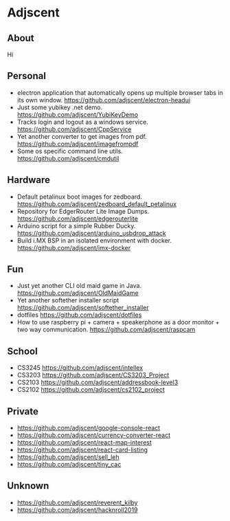 # Adjscent

## About
Hi

## Personal
- electron application that automatically opens up multiple browser tabs in its own window. https://github.com/adjscent/electron-headui
- Just some yubikey .net demo. https://github.com/adjscent/YubiKeyDemo
- Tracks login and logout as a windows service. https://github.com/adjscent/CppService
- Yet another converter to get images from pdf. https://github.com/adjscent/imagefrompdf
- Some os specific command line utils. https://github.com/adjscent/cmdutil
  
## Hardware
- Default petalinux boot images for zedboard. https://github.com/adjscent/zedboard_default_petalinux
- Repository for EdgerRouter Lite Image Dumps. https://github.com/adjscent/edgerouterlite
- Arduino script for a simple Rubber Ducky. https://github.com/adjscent/arduino_usbdrop_attack
- Build i.MX BSP in an isolated environment with docker. https://github.com/adjscent/imx-docker

## Fun
- Just yet another CLI old maid game in Java. https://github.com/adjscent/OldMaidGame
- Yet another softether installer script https://github.com/adjscent/softether_installer
- dotfiles https://github.com/adjscent/dotfiles
- How to use raspberry pi + camera + speakerphone as a door monitor + two way communication. https://github.com/adjscent/raspcam
  
## School
- CS3245 https://github.com/adjscent/intellex
- CS3203 https://github.com/adjscent/CS3203_Project
- CS2103 https://github.com/adjscent/addressbook-level3
- CS2102 https://github.com/adjscent/cs2102_project


## Private
- https://github.com/adjscent/google-console-react
- https://github.com/adjscent/currency-converter-react
- https://github.com/adjscent/react-map-interest
- https://github.com/adjscent/react-card-listing
- https://github.com/adjscent/sell_leh
- https://github.com/adjscent/tiny_cac


## Unknown
- https://github.com/adjscent/reverent_kilby
- https://github.com/adjscent/hacknroll2019